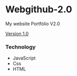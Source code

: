 # Webgithub-2.0
My website Portfólio V2.0

<a href="https://jeancarl00s.github.io/WebGithub-1.0/"> Version 1.0 </a>

### Technology
- JavaScript
- Css
- HTML
